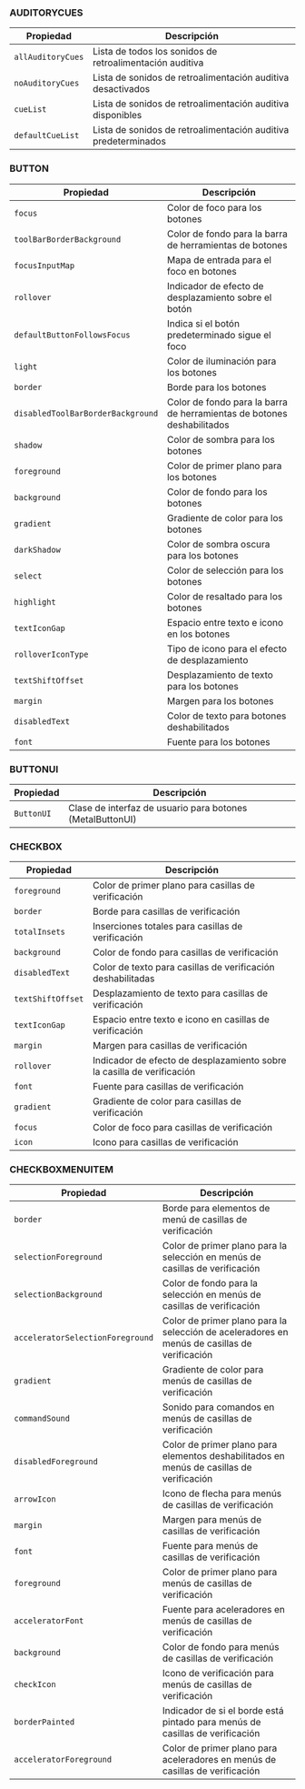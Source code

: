 

### **AUDITORYCUES**
| **Propiedad** | **Descripción** |
| --- | --- |
| `allAuditoryCues` | Lista de todos los sonidos de retroalimentación auditiva |
| `noAuditoryCues` | Lista de sonidos de retroalimentación auditiva desactivados |
| `cueList` | Lista de sonidos de retroalimentación auditiva disponibles |
| `defaultCueList` | Lista de sonidos de retroalimentación auditiva predeterminados |

### **BUTTON**
| **Propiedad** | **Descripción** |
| --- | --- |
| `focus` | Color de foco para los botones |
| `toolBarBorderBackground` | Color de fondo para la barra de herramientas de botones |
| `focusInputMap` | Mapa de entrada para el foco en botones |
| `rollover` | Indicador de efecto de desplazamiento sobre el botón |
| `defaultButtonFollowsFocus` | Indica si el botón predeterminado sigue el foco |
| `light` | Color de iluminación para los botones |
| `border` | Borde para los botones |
| `disabledToolBarBorderBackground` | Color de fondo para la barra de herramientas de botones deshabilitados |
| `shadow` | Color de sombra para los botones |
| `foreground` | Color de primer plano para los botones |
| `background` | Color de fondo para los botones |
| `gradient` | Gradiente de color para los botones |
| `darkShadow` | Color de sombra oscura para los botones |
| `select` | Color de selección para los botones |
| `highlight` | Color de resaltado para los botones |
| `textIconGap` | Espacio entre texto e icono en los botones |
| `rolloverIconType` | Tipo de icono para el efecto de desplazamiento |
| `textShiftOffset` | Desplazamiento de texto para los botones |
| `margin` | Margen para los botones |
| `disabledText` | Color de texto para botones deshabilitados |
| `font` | Fuente para los botones |

### **BUTTONUI**
| **Propiedad** | **Descripción** |
| --- | --- |
| `ButtonUI` | Clase de interfaz de usuario para botones (MetalButtonUI) |

### **CHECKBOX**
| **Propiedad** | **Descripción** |
| --- | --- |
| `foreground` | Color de primer plano para casillas de verificación |
| `border` | Borde para casillas de verificación |
| `totalInsets` | Inserciones totales para casillas de verificación |
| `background` | Color de fondo para casillas de verificación |
| `disabledText` | Color de texto para casillas de verificación deshabilitadas |
| `textShiftOffset` | Desplazamiento de texto para casillas de verificación |
| `textIconGap` | Espacio entre texto e icono en casillas de verificación |
| `margin` | Margen para casillas de verificación |
| `rollover` | Indicador de efecto de desplazamiento sobre la casilla de verificación |
| `font` | Fuente para casillas de verificación |
| `gradient` | Gradiente de color para casillas de verificación |
| `focus` | Color de foco para casillas de verificación |
| `icon` | Icono para casillas de verificación |

### **CHECKBOXMENUITEM**
| **Propiedad** | **Descripción** |
| --- | --- |
| `border` | Borde para elementos de menú de casillas de verificación |
| `selectionForeground` | Color de primer plano para la selección en menús de casillas de verificación |
| `selectionBackground` | Color de fondo para la selección en menús de casillas de verificación |
| `acceleratorSelectionForeground` | Color de primer plano para la selección de aceleradores en menús de casillas de verificación |
| `gradient` | Gradiente de color para menús de casillas de verificación |
| `commandSound` | Sonido para comandos en menús de casillas de verificación |
| `disabledForeground` | Color de primer plano para elementos deshabilitados en menús de casillas de verificación |
| `arrowIcon` | Icono de flecha para menús de casillas de verificación |
| `margin` | Margen para menús de casillas de verificación |
| `font` | Fuente para menús de casillas de verificación |
| `foreground` | Color de primer plano para menús de casillas de verificación |
| `acceleratorFont` | Fuente para aceleradores en menús de casillas de verificación |
| `background` | Color de fondo para menús de casillas de verificación |
| `checkIcon` | Icono de verificación para menús de casillas de verificación |
| `borderPainted` | Indicador de si el borde está pintado para menús de casillas de verificación |
| `acceleratorForeground` | Color de primer plano para aceleradores en menús de casillas de verificación |

